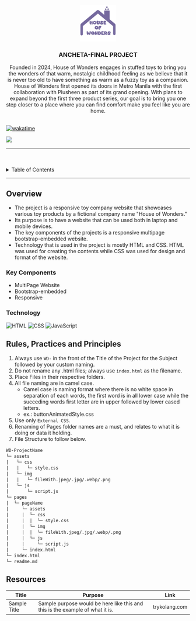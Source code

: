 <a name="readme-top">

<br/>

<br />
<div align="center">
  <a href="https://github.com/Ancheta123/">
    <img src="/assets/img/toylogo.png" width="100" height="100">
  </a>

  <h3 align="center">ANCHETA-FINAL PROJECT</h3>
</div>

<div align="center">
  Founded in 2024, House of Wonders engages in stuffed toys to bring you the wonders of that warm, nostalgic childhood feeling as we believe that it is never too old to have something as warm as a fuzzy toy as a companion.
  House of Wonders first opened its doors in Metro Manila with the first collaboration with Plusheen as part of its grand opening. With plans to expand beyond the first three product series, our goal is to bring you one step closer to a place where you can find comfort make you feel like you are home.
</div>

<br />

[![wakatime](https://wakatime.com/badge/user/d7129ac7-fd68-49f5-94fc-7789b403b4d4/project/bc4f4cdc-1261-460e-813b-a0a113ce0ae2.svg)](https://wakatime.com/badge/user/d7129ac7-fd68-49f5-94fc-7789b403b4d4/project/bc4f4cdc-1261-460e-813b-a0a113ce0ae2)


![](https://visit-counter.vercel.app/counter.png?page=ancheta123/WD-Seatwork-ToyCompany)

---

<br />
<br />

<details>
  <summary>Table of Contents</summary>
  <ol>
    <li>
      <a href="#overview">Overview</a>
      <ol>
        <li>
          <a href="#key-components">Key Components</a>
        </li>
        <li>
          <a href="#technology">Technology</a>
        </li>
      </ol>
    </li>
    <li>
      <a href="#rule,-practices-and-principles">Rules, Practices and Principles</a>
    </li>
    <li>
      <a href="#resources">Resources</a>
    </li>
  </ol>
</details>

---

## Overview
- The project is a responsive toy company website that showcases various toy products by a fictional company
name "House of Wonders."
- Its purpose is to have a website that can be used both in laptop and mobile devices.
- The key components of the projects is a responsive multipage bootstrap-embedded website.
- Technology that is used in the project is mostly HTML and CSS. HTML was used for creating the contents while
CSS was used for design and format of the website.

### Key Components
- MultiPage Website
- Bootstrap-embedded
- Responsive

### Technology
![HTML](https://img.shields.io/badge/HTML-E34F26?style=for-the-badge&logo=html5&logoColor=white)
![CSS](https://img.shields.io/badge/CSS-1572B6?style=for-the-badge&logo=css3&logoColor=white)
![JavaScript](https://img.shields.io/badge/JavaScript-F7DF1E?style=for-the-badge&logo=javascript&logoColor=white)

## Rules, Practices and Principles
1. Always use `WD-` in the front of the Title of the Project for the Subject followed by your custom naming.
2. Do not rename any .html files; always use `index.html` as the filename.
3. Place Files in their respective folders.
4. All file naming are in camel case.
   - Camel case is naming format where there is no white space in separation of each words, the first word is in all lower case while the succeding words first letter are in upper followed by lower cased letters.
   - ex.: buttonAnimatedStyle.css
5. Use only `External CSS`.
6. Renaming of Pages folder names are a must, and relates to what it is doing or data it holding.
7. File Structure to follow below.

```
WD-ProjectName
└─ assets
|   └─ css
|   |   └─ style.css
|   └─ img
|   |   └─ fileWith.jpeg/.jpg/.webp/.png
|   └─ js
|       └─ script.js
└─ pages
|  └─ pageName
|     └─ assets
|     |  └─ css
|     |  |  └─ style.css
|     |  └─ img
|     |  |  └─ fileWith.jpeg/.jpg/.webp/.png
|     |  └─ js
|     |     └─ script.js
|     └─ index.html
└─ index.html
└─ readme.md
```

## Resources

<!-- TODO: Add References -->
| Title | Purpose | Link |
|-|-|-|
| Sample Title | Sample purpose would be here like this and this is the example of what it is. | trykolang.com |
